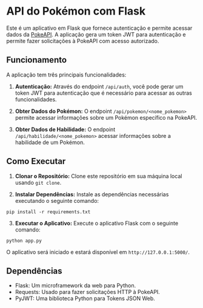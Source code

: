 # API do Pokémon com Flask
Este é um aplicativo em Flask que fornece autenticação e permite acessar dados da 
[PokeAPI](https://pokeapi.co/). A aplicação gera um token JWT para autenticação e 
permite fazer solicitações à PokeAPI com acesso autorizado. 

## Funcionamento
A aplicação tem três principais funcionalidades:

1. **Autenticação:** Através do endpoint `/api/auth`, você pode gerar um token JWT para autenticação que é necessário para acessar as outras funcionalidades.

2. **Obter Dados do Pokémon:** O endpoint `/api/pokemon/<nome_pokemon>` permite acessar informações 
sobre um Pokémon específico na PokeAPI.

3. **Obter Dados de Habilidade:** O endpoint `/api/habilidade/<nome_pokemon>` acessar informações sobre a habilidade de um Pokémon.

## Como Executar
1. **Clonar o Repositório:** Clone este repositório em sua máquina local usando `git clone`.

2. **Instalar Dependências:** Instale as dependências necessárias executando o seguinte comando:

`pip install -r requirements.txt`

3. **Executar o Aplicativo:** Execute o aplicativo Flask com o seguinte comando:

`python app.py`

O aplicativo será iniciado e estará disponível em `http://127.0.0.1:5000/`.

## Dependências
- Flask: Um microframework da web para Python.
- Requests: Usado para fazer solicitações HTTP à PokeAPI.
- PyJWT: Uma biblioteca Python para Tokens JSON Web.
